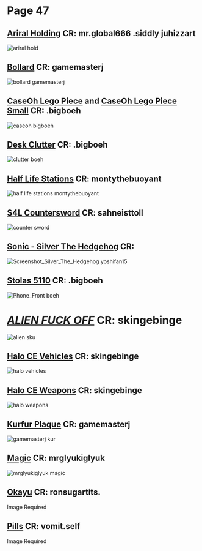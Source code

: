 # Page 47

## [Ariral Holding](https://github.com/madrod228/voicesoftheprinter/raw/main/The%20Archive/Page%20047/Ariral_Holds.rar) CR: mr.global666 .siddly juhizzart
![ariral hold](https://github.com/madrod228/voicesoftheprinter/assets/9602000/2bfc14f0-c096-4213-a1b0-aec16f33815c)
## [Bollard](https://github.com/madrod228/voicesoftheprinter/raw/main/The%20Archive/Page%20047/Bollard.rar) CR: gamemasterj
![bollard gamemasterj](https://github.com/madrod228/voicesoftheprinter/assets/9602000/a6ebcfa1-0962-4ffa-a947-6f55f34c674e)
## [CaseOh Lego Piece](https://github.com/madrod228/voicesoftheprinter/raw/main/The%20Archive/Page%20047/CaseOh_1x1x1.zip) and [CaseOh Lego Piece Small](https://github.com/madrod228/voicesoftheprinter/raw/main/The%20Archive/Page%20047/CaseOh_1x1x1_tiny.zip) CR: .bigboeh
![caseoh  bigboeh](https://github.com/madrod228/voicesoftheprinter/assets/9602000/42f68a4f-b5c5-412f-b6ef-0911f8879735)
## [Desk Clutter](https://github.com/madrod228/voicesoftheprinter/raw/main/The%20Archive/Page%20047/Desk_Clutter.zip) CR: .bigboeh
![clutter boeh](https://github.com/madrod228/voicesoftheprinter/assets/9602000/249c5192-dd59-4bed-ad77-df9283fc5805)
## [Half Life Stations](https://github.com/madrod228/voicesoftheprinter/raw/main/The%20Archive/Page%20047/HalfLifeStations.zip) CR: montythebuoyant
![half life stations montythebuoyant](https://github.com/madrod228/voicesoftheprinter/assets/9602000/8706c77c-4118-4528-88d2-bef8cbfa20b8)
## [S4L Countersword](https://github.com/madrod228/voicesoftheprinter/raw/main/The%20Archive/Page%20047/S4L-CounterSword.7z) CR: sahneisttoll
![counter sword](https://github.com/madrod228/voicesoftheprinter/assets/9602000/8f577226-5e4d-41c6-9d73-9f29abde38d9)
## [Sonic - Silver The Hedgehog](https://github.com/madrod228/voicesoftheprinter/raw/main/The%20Archive/Page%20047/Silver_The_Hedgehog.rar) CR: 
![Screenshot_Silver_The_Hedgehog yoshifan15](https://github.com/madrod228/voicesoftheprinter/assets/9602000/19714ff5-3e4f-497f-9da7-b06bbc67c335)
## [Stolas 5110](https://github.com/madrod228/voicesoftheprinter/raw/main/The%20Archive/Page%20047/Stolas_5110.zip) CR: .bigboeh
![Phone_Front boeh](https://github.com/madrod228/voicesoftheprinter/assets/9602000/da22943a-8d82-4827-a04d-535545daa3b2)
# [***ALIEN FUCK OFF***](https://github.com/madrod228/voicesoftheprinter/raw/main/The%20Archive/Page%20047/bigtext.rar) CR: skingebinge
![alien sku](https://github.com/madrod228/voicesoftheprinter/assets/9602000/f12d28c3-7c39-4ef1-8005-5327d8acc1be)
## [Halo CE Vehicles](https://github.com/madrod228/voicesoftheprinter/raw/main/The%20Archive/Page%20047/halo_CE_vehicles.zip) CR: skingebinge
![halo vehicles](https://github.com/madrod228/voicesoftheprinter/assets/9602000/124df361-c158-4fe9-9024-ef2da2cbc28f)
## [Halo CE Weapons](https://github.com/madrod228/voicesoftheprinter/raw/main/The%20Archive/Page%20047/halo_CE_weapons.zip) CR: skingebinge
![halo weapons](https://github.com/madrod228/voicesoftheprinter/assets/9602000/ce0d0419-5dc8-48ce-937b-b21625196dee)
## [Kurfur Plaque](https://github.com/madrod228/voicesoftheprinter/raw/main/The%20Archive/Page%20047/kurfur_plaquer.rar) CR: gamemasterj
![gamemasterj kur](https://github.com/madrod228/voicesoftheprinter/assets/9602000/412d995d-548c-4438-9b41-c49fcf2536c9)
## [Magic](https://github.com/madrod228/voicesoftheprinter/raw/main/The%20Archive/Page%20047/magic.rar) CR: mrglyukiglyuk
![mrglyukiglyuk magic](https://github.com/madrod228/voicesoftheprinter/assets/9602000/2c5ce8e4-c798-4990-9363-36e66280075e)
## [Okayu](https://github.com/madrod228/voicesoftheprinter/raw/main/The%20Archive/Page%20047/okayu.rar) CR: ronsugartits.
Image Required
## [Pills](https://github.com/madrod228/voicesoftheprinter/raw/main/The%20Archive/Page%20047/pills.rar) CR: vomit.self
Image Required
